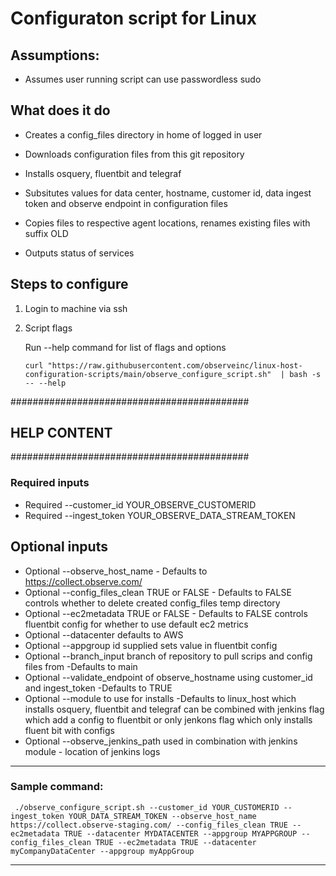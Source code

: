 # Configuraton script for Linux
## Assumptions: 
- Assumes user running script can use passwordless sudo

## What does it do
- Creates a config_files directory in home of logged in user

- Downloads configuration files from this git repository

- Installs osquery, fluentbit and telegraf

- Subsitutes values for data center, hostname, customer id, data ingest token and observe endpoint in configuration files

- Copies files to respective agent locations, renames existing files with suffix OLD

- Outputs status of services


## Steps to configure

1. Login to machine via ssh

1. Script flags
 
    Run --help command for list of flags and options

    ``` curl "https://raw.githubusercontent.com/observeinc/linux-host-configuration-scripts/main/observe_configure_script.sh"  | bash -s -- --help ```

###########################################
## HELP CONTENT
###########################################
### Required inputs
- Required --customer_id YOUR_OBSERVE_CUSTOMERID 
- Required --ingest_token YOUR_OBSERVE_DATA_STREAM_TOKEN 
## Optional inputs
- Optional --observe_host_name - Defaults to https://collect.observe.com/ 
- Optional --config_files_clean TRUE or FALSE - Defaults to FALSE 
    controls whether to delete created config_files temp directory
- Optional --ec2metadata TRUE or FALSE - Defaults to FALSE 
    controls fluentbit config for whether to use default ec2 metrics 
- Optional --datacenter defaults to AWS
- Optional --appgroup id supplied sets value in fluentbit config
- Optional --branch_input branch of repository to pull scrips and config files from -Defaults to main
- Optional --validate_endpoint of observe_hostname using customer_id and ingest_token -Defaults to TRUE
- Optional --module to use for installs -Defaults to linux_host which installs osquery, fluentbit and telegraf
    can be combined with jenkins flag which add a config to fluentbit or only jenkons flag which only installs fluent bit with configs
- Optional --observe_jenkins_path used in combination with jenkins module - location of jenkins logs
***************************
### Sample command:
``` ./observe_configure_script.sh --customer_id YOUR_CUSTOMERID --ingest_token YOUR_DATA_STREAM_TOKEN --observe_host_name https://collect.observe-staging.com/ --config_files_clean TRUE --ec2metadata TRUE --datacenter MYDATACENTER --appgroup MYAPPGROUP --config_files_clean TRUE --ec2metadata TRUE --datacenter myCompanyDataCenter --appgroup myAppGroup```
***************************
